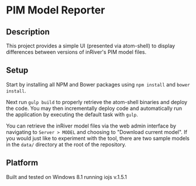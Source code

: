 # PIM Model Reporter

## Description
This project provides a simple UI (presented via atom-shell) to display
differences between versions of inRiver's PIM model files.

## Setup
Start by installing all NPM and Bower packages using ```npm install``` and
```bower install```.

Next run ```gulp build``` to properly retrieve the atom-shell binaries and
deploy the code. You may then incrementally deploy code and automatically run
the application by executing the default task with ```gulp```.

You can retrieve the inRiver model files via the web admin interface by
navigating to ```Server > MODEL``` and choosing to "Download current model". If
you would just like to experiment with the tool, there are two sample models in
the ```data/``` directory at the root of the repository.

## Platform
Built and tested on Windows 8.1 running iojs v.1.5.1
